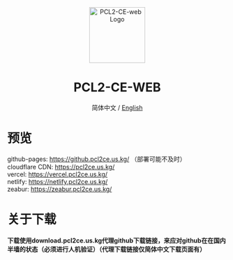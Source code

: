 <div align="center">

<img src="https://img.picui.cn/free/2025/03/09/67cc7237e54bb.png" width="128" height="128" alt="PCL2-CE-web Logo">

# PCL2-CE-WEB<br>
简体中文 / [English](./README_EN.md)

</div>

# 预览
github-pages: https://github.pcl2ce.us.kg/ （部署可能不及时）<br>
cloudflare CDN: https://pcl2ce.us.kg/<br>
vercel: https://vercel.pcl2ce.us.kg/<br>
netlify: https://netlify.pcl2ce.us.kg/<br>
zeabur: https://zeabur.pcl2ce.us.kg/<br>

# 关于下载

#### 下载使用download.pcl2ce.us.kg代理github下载链接，来应对github在在国内半墙的状态（必须进行人机验证）（代理下载链接仅简体中文下载页面有）